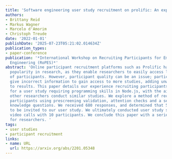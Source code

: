 ```yaml
---
title: 'Software engineering user study recruitment on prolific: An experience report'
authors:
- Brittany Reid
- Markus Wagner
- Marcelo d'Amorim
- Christoph Treude
date: '2022-01-01'
publishDate: '2025-07-23T05:21:02.014634Z'
publication_types:
- paper-conference
publication: '*International Workshop on Recruiting Participants for Empirical Software
  Engineering (RoPES)*'
abstract: 'Online participant recruitment platforms such as Prolific have been gaining
  popularity in research, as they enable researchers to easily access large pools
  of participants. However, participant quality can be an issue; participants may
  give incorrect information to gain access to more studies, adding unwanted noise
  to results. This paper details our experience recruiting participants from Prolific
  for a user study requiring programming skills in Node.js, with the aim of helping
  other researchers conduct similar studies. We explore a method of recruiting programmer
  participants using prescreening validation, attention checks and a series of programming
  knowledge questions. We received 680 responses, and determined that 55 met the criteria
  to be invited to our user study. We ultimately conducted user study sessions via
  video calls with 10 participants. We conclude this paper with a series of recommendations
  for researchers. '
tags:
- user studies
- participant recruitment
links:
- name: URL
  url: https://arxiv.org/abs/2201.05348
---
```

